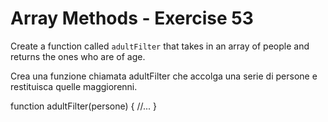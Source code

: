 # Array Methods - Exercise 53

Create a function called `adultFilter` that takes in an array of people and returns the ones who are of age.


Crea una funzione chiamata adultFilter che accolga una serie di persone e restituisca quelle maggiorenni.

function adultFilter(persone) {
   //...
}


